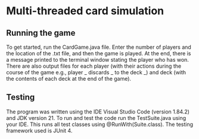# Multi-threaded card simulation

## Running the game
To get started, run the CardGame.java file. Enter the number of players and the location of the .txt file, and then the game is played. At the end, there is a message printed to the terminal window stating the player who has won. There are also output files for each player (with their actions during the course of the game e.g., player _ discards _ to the deck _) and deck (with the contents of each deck at the end of the game). 

## Testing
The program was written using the IDE Visual Studio Code (version 1.84.2) and JDK version 21. 
To run and test the code run the TestSuite.java using your IDE. This runs all test classes using @RunWith(Suite.class). The testing framework used is JUnit 4.
